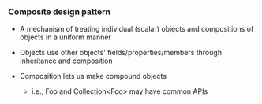 ### Composite design pattern

- A mechanism of treating individual (scalar)
objects and compositions of objects in a uniform manner

- Objects use other objects' fields/properties/members through inheritance and composition
- Composition lets us make compound objects
  - i.e., Foo and Collection\<Foo\> may have common APIs 
   